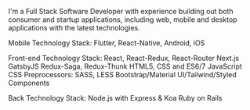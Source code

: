 I'm a Full Stack Software Developer with experience building out both consumer and startup applications, including web, mobile and desktop applications with the latest technologies.

Mobile Technology Stack:
Flutter,
React-Native,
Android,
iOS 

Front-end Technology Stack:
React, React-Redux, React-Router
Next.js
GatsbyJS
Redux-Saga, Redux-Thunk
HTML5, CSS and ES6/7 JavaScript
CSS Preprocessors: SASS, LESS
Bootstrap/Material UI/Tailwind/Styled Components

Back Technology Stack:
Node.js with Express & Koa
Ruby on Rails


<!--
**bilawal-liaqat/bilawal-liaqat** is a ✨ _special_ ✨ repository because its `README.md` (this file) appears on your GitHub profile.

Here are some ideas to get you started:

- 🔭 I’m currently working on ...
- 🌱 I’m currently learning ...
- 👯 I’m looking to collaborate on ...
- 🤔 I’m looking for help with ...
- 💬 Ask me about ...
- 📫 How to reach me: ...
- 😄 Pronouns: ...
- ⚡ Fun fact: ...
-->
